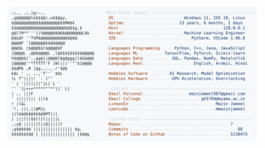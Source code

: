 <picture>
  <source srcset="https://raw.githubusercontent.com/mmazinjameel/mmazinjameel/main/dark_mode.svg?v=1746634397" media="(prefers-color-scheme: dark)">
  <img src="https://raw.githubusercontent.com/mmazinjameel/mmazinjameel/main/light_mode.svg?v=1746634397">
</picture>
